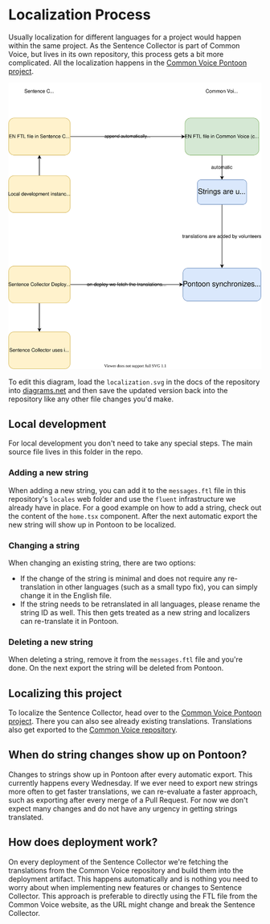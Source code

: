 # Localization Process

Usually localization for different languages for a project would happen within the same project. As the Sentence Collector is part of Common Voice, but lives in its own repository, this process gets a bit more complicated. All the localization happens in the [Common Voice Pontoon project](https://pontoon.mozilla.org/projects/common-voice/).

![Diagram](localization.svg)

To edit this diagram, load the `localization.svg` in the docs of the repository into [diagrams.net](https://app.diagrams.net/) and then save the updated version back into the repository like any other file changes you'd make.

## Local development

For local development you don't need to take any special steps. The main source file lives in this folder in the repo.

### Adding a new string

When adding a new string, you can add it to the `messages.ftl` file in this repository's `locales` web folder and use the `fluent` infrastructure we already have in place. For a good example on how to add a string, check out the content of the `home.tsx` component. After the next automatic export the new string will show up in Pontoon to be localized.

### Changing a string

When changing an existing string, there are two options:

- If the change of the string is minimal and does not require any re-translation in other languages (such as a small typo fix), you can simply change it in the English file.
- If the string needs to be retranslated in all languages, please rename the string ID as well. This then gets treated as a new string and localizers can re-translate it in Pontoon.

### Deleting a new string

When deleting a string, remove it from the `messages.ftl` file and you're done. On the next export the string will be deleted from Pontoon.

## Localizing this project

To localize the Sentence Collector, head over to the [Common Voice Pontoon project](https://pontoon.mozilla.org/projects/common-voice/). There you can also see already existing translations. Translations also get exported to the [Common Voice repository](https://github.com/common-voice/common-voice/tree/main/web/locales).

## When do string changes show up on Pontoon?

Changes to strings show up in Pontoon after every automatic export. This currently happens every Wednesday. If we ever need to export new strings more often to get faster translations, we can re-evaluate a faster approach, such as exporting after every merge of a Pull Request. For now we don't expect many changes and do not have any urgency in getting strings translated.

## How does deployment work?

On every deployment of the Sentence Collector we're fetching the translations from the Common Voice repository and build them into the deployment artifact. This happens automatically and is nothing you need to worry about when implementing new features or changes to Sentence Collector. This approach is preferable to directly using the FTL file from the Common Voice website, as the URL might change and break the Sentence Collector.
